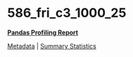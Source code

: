 # 586_fri_c3_1000_25

[**Pandas Profiling Report**](https://epistasislab.github.io/penn-ml-benchmarks/profile/586_fri_c3_1000_25.html)

[Metadata](metadata.yaml) | [Summary Statistics](summary_stats.csv)

